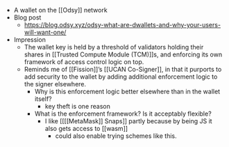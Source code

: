 - A wallet on the [[Odsy]] network
- Blog post
    - https://blog.odsy.xyz/odsy-what-are-dwallets-and-why-your-users-will-want-one/
- Impression
    - The wallet key is held by a threshold of validators holding their shares in [[Trusted Compute Module (TCM)]]s, and enforcing its own framework of access control logic on top.
    - Reminds me of [[Fission]]’s [[UCAN Co-Signer]], in that it purports to add security to the wallet by adding additional enforcement logic to the signer elsewhere.
        - Why is this enforcement logic better elsewhere than in the wallet itself?
            - key theft is one reason
        - What is the enforcement framework? Is it acceptably flexible?
            - I like [[[[MetaMask]] Snaps]] partly because by being JS it also gets access to [[wasm]]
                - could also enable trying schemes like this.
